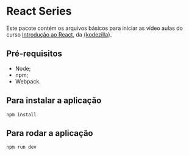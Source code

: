 # React Series
Este pacote contém os arquivos básicos para iniciar as vídeo aulas do curso [Introdução ao React](http://kodezilla.com/courses/introducao-ao-react), da [{kodezilla}](http://kodezilla.com/).

## Pré-requisitos
* Node;
* npm;
* Webpack.

## Para instalar a aplicação
`npm install`

## Para rodar a aplicação
`npm run dev`
